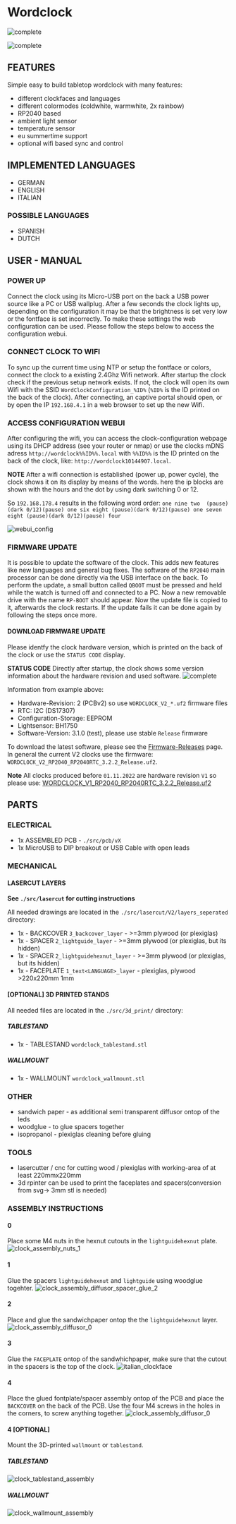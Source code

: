 # Wordclock

![complete](./documentation/images/IMG_9906.png)

![complete](./documentation/images/click_it_en_de_clockfaces.JPG)

## FEATURES
Simple easy to build tabletop wordclock with many features:

* different clockfaces and languages
* different colormodes (coldwhite, warmwhite, 2x rainbow)
* RP2040 based
* ambient light sensor
* temperature sensor
* eu summertime support
* optional wifi based sync and control

## IMPLEMENTED LANGUAGES

* GERMAN
* ENGLISH
* ITALIAN

### POSSIBLE LANGUAGES

* SPANISH
* DUTCH




## USER - MANUAL

### POWER UP

Connect the clock using its Micro-USB port on the back a USB power source like a PC or USB wallplug.
After a few seconds the clock lights up, depending on the configuration it may be that the brightness is set very low or the fontface is set incorrectly. To make these settings the web configuration can be used. Please follow the steps below to access the configuration webui.


### CONNECT CLOCK TO WIFI

To sync up the current time using NTP or setup the fontface or colors, connect the clock to a existing 2.4Ghz Wifi network.
After startup the clock check if the previous setup network exists. 
If not, the clock will open its own Wifi with the SSID `WordClockConfiguration_%ID%` (`%ID%` is the ID printed on the back of the clock).
After connecting, an captive portal should open, or by open the IP `192.168.4.1` in a web browser to set up the new Wifi.

### ACCESS CONFIGURATION WEBUI

After configuring the wifi, you can access the clock-configuration webpage using its DHCP address (see your router or nmap) or use the clocks mDNS adress `http://wordclock%%ID%%.local` with `%%ID%%` is the ID printed on the back of the clock, like: `http://wordclock10144907.local`.

**NOTE** After a wifi connection is established (power up, power cycle), the clock shows it on its display by means of the words. here the ip blocks are shown with the hours and the dot by using dark switching 0 or 12.

So `192.168.178.4` results in the following word order:
`one nine two  (pause)(dark 0/12)(pause) one six eight (pause)(dark 0/12)(pause) one seven eight (pause)(dark 0/12)(pause) four`

![webui_config](./documentation/images/webui_config.png)






### FIRMWARE UPDATE

It is possible to update the software of the clock.
This adds new features like new languages and general bug fixes.
The software of the `RP2040` main processor can be done directly via the USB interface on the back.
To perform the update, a small button called `QBOOT` must be pressed and held while the watch is turned off and connected to a PC.
Now a new removable drive with the name `RP-BOOT` should appear. Now the update file is copied to it, afterwards the clock restarts.
If the update fails it can be done again by following the steps once more.

#### DOWNLOAD FIRMWARE UPDATE
Please identfy the clock hardware version, which is printed on the back of the clock or use the `STATUS CODE` display.

**STATUS CODE** Directly after startup, the clock shows some version information about the hardware revision and used software.
![complete](./documentation/status_codes.jpg)

Information from example above:

* Hardware-Revision: 2 (PCBv2) so use `WORDCLOCK_V2_*.uf2` firmware files
* RTC: I2C (DS17307)
* Configuration-Storage: EEPROM
* Lightsensor: BH1750
* Software-Version: 3.1.0 (test), please use stable `Release` firmware


To download the latest software, please see the [Firmware-Releases](https://github.com/RBEGamer/WordClock/releases) page.
In general the current V2 clocks use the firmware: `WORDCLOCK_V2_RP2040_RP2040RTC_3.2.2_Release.uf2`.

**Note** All clocks produced before `01.11.2022` are hardware revision `V1` so please use:
[WORDCLOCK_V1_RP2040_RP2040RTC_3.2.2_Release.uf2](https://github.com/RBEGamer/WordClock/releases/download/v3.2.2/WORDCLOCK_V1_RP2040_RP2040RTC_3.2.2_Release.uf2)


## PARTS

### ELECTRICAL

* 1x ASSEMBLED PCB - `./src/pcb/vX`
* 1x MicroUSB to DIP breakout or USB Cable with open leads

### MECHANICAL

#### LASERCUT LAYERS 
**See `./src/lasercut` for cutting instructions**

All needed drawings are located in the `./src/lasercut/V2/layers_seperated` directory:

* 1x - BACKCOVER `3_backcover_layer` - >=3mm plywood (or plexiglas)
* 1x - SPACER `2_lightguide_layer` - >=3mm plywood (or plexiglas, but its hidden)
* 1x - SPACER `2_lightguidehexnut_layer` - >=3mm plywood (or plexiglas, but its hidden)
* 1x - FACEPLATE `1_text<LANGUAGE>_layer` - plexiglas, plywood >220x220mm 1mm

#### [OPTIONAL] 3D PRINTED STANDS

All needed files are located in the `./src/3d_print/` directory:

##### TABLESTAND
* 1x - TABLESTAND `wordclock_tablestand.stl`

##### WALLMOUNT
* 1x - WALLMOUNT `wordclock_wallmount.stl`

### OTHER

* sandwich paper - as additional semi transparent diffusor ontop of the leds
* woodglue - to glue spacers together
* isopropanol - plexiglas cleaning before gluing


### TOOLS

* lasercutter / cnc for cutting wood / plexiglas with working-area of at least 220mmx220mm
* 3d rpinter can be used to print the faceplates and spacers(conversion from svg-> 3mm stl is needed)

### ASSEMBLY INSTRUCTIONS

#### 0
Place some M4 nuts in the hexnut cutouts in the `lightguidehexnut` plate.
![clock_assembly_nuts_1](./documentation/images/clock_assembly_nuts_1.JPG)

#### 1
Glue the spacers `lightguidehexnut` and `lightguide` using woodglue togehter.
![clock_assembly_diffusor_spacer_glue_2](./documentation/images/clock_assembly_diffusor_spacer_glue_2.JPG)

#### 2
Place and glue the sandwichpaper ontop the the `lightguidehexnut` layer.
![clock_assembly_diffusor_0](./documentation/images/clock_assembly_diffusor_0.JPG)
 
#### 3
Glue the `FACEPLATE` ontop of the sandwhichpaper, make sure that the cutout in the spacers is the top of the clock.
![italian_clockface](./documentation/images/italian_clockface.JPG)

#### 4
Place the glued fontplate/spacer assembly ontop of the PCB and place the `BACKCOVER` on the back of the PCB.
Use the four M4 screws in the holes in the corners, to screw anything together.
![clock_assembly_diffusor_0](./documentation/images/IMG_9905.png)

#### 4 [OPTIONAL]

Mount the 3D-printed `wallmount` or `tablestand`.

##### TABLESTAND
![clock_tablestand_assembly](./documentation/images/clock_tablestand_assembly.JPG)

##### WALLMOUNT
![clock_wallmount_assembly](./documentation/images/clock_wallmount_assembly.JPG)
